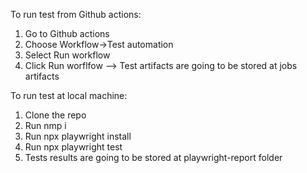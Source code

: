 To run test from Github actions:
1. Go to Github actions
2. Choose Workflow->Test automation
3. Select Run workflow
4. Click Run worflfow
--> Test artifacts are going to be stored at jobs artifacts

To run test at local machine:
1. Clone the repo
2. Run nmp i
3. Run npx playwright install
4. Run npx playwright test
5. Tests results are going to be stored at playwright-report folder